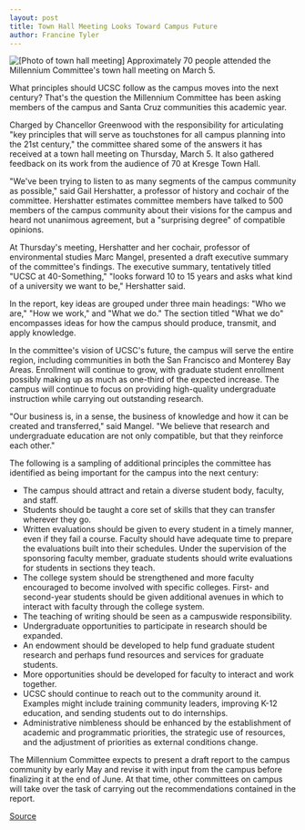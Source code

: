 ```yaml
---
layout: post
title: Town Hall Meeting Looks Toward Campus Future
author: Francine Tyler
---
```


![\[Photo of town hall meeting\]][1] Approximately 70 people attended the Millennium Committee's town hall meeting on March 5.

What principles should UCSC follow as the campus moves into the next century? That's the question the Millennium Committee has been asking members of the campus and Santa Cruz communities this academic year.

Charged by Chancellor Greenwood with the responsibility for articulating "key principles that will serve as touchstones for all campus planning into the 21st century," the committee shared some of the answers it has received at a town hall meeting on Thursday, March 5. It also gathered feedback on its work from the audience of 70 at Kresge Town Hall.

"We've been trying to listen to as many segments of the campus community as possible," said Gail Hershatter, a professor of history and cochair of the committee. Hershatter estimates committee members have talked to 500 members of the campus community about their visions for the campus and heard not unanimous agreement, but a "surprising degree" of compatible opinions.

At Thursday's meeting, Hershatter and her cochair, professor of environmental studies Marc Mangel, presented a draft executive summary of the committee's findings. The executive summary, tentatively titled "UCSC at 40-Something," "looks forward 10 to 15 years and asks what kind of a university we want to be," Hershatter said.

In the report, key ideas are grouped under three main headings: "Who we are," "How we work," and "What we do." The section titled "What we do" encompasses ideas for how the campus should produce, transmit, and apply knowledge.

In the committee's vision of UCSC's future, the campus will serve the entire region, including communities in both the San Francisco and Monterey Bay Areas. Enrollment will continue to grow, with graduate student enrollment possibly making up as much as one-third of the expected increase. The campus will continue to focus on providing high-quality undergraduate instruction while carrying out outstanding research.

"Our business is, in a sense, the business of knowledge and how it can be created and transferred," said Mangel. "We believe that research and undergraduate education are not only compatible, but that they reinforce each other."

The following is a sampling of additional principles the committee has identified as being important for the campus into the next century:
* The campus should attract and retain a diverse student body, faculty, and staff.
* Students should be taught a core set of skills that they can transfer wherever they go.
* Written evaluations should be given to every student in a timely manner, even if they fail a course. Faculty should have adequate time to prepare the evaluations built into their schedules. Under the supervision of the sponsoring faculty member, graduate students should write evaluations for students in sections they teach.
* The college system should be strengthened and more faculty encouraged to become involved with specific colleges. First- and second-year students should be given additional avenues in which to interact with faculty through the college system.
* The teaching of writing should be seen as a campuswide responsibility.
* Undergraduate opportunities to participate in research should be expanded.
* An endowment should be developed to help fund graduate student research and perhaps fund resources and services for graduate students.
* More opportunities should be developed for faculty to interact and work together.
* UCSC should continue to reach out to the community around it. Examples might include training community leaders, improving K-12 education, and sending students out to do internships.
* Administrative nimbleness should be enhanced by the establishment of academic and programmatic priorities, the strategic use of resources, and the adjustment of priorities as external conditions change.

The Millennium Committee expects to present a draft report to the campus community by early May and revise it with input from the campus before finalizing it at the end of June. At that time, other committees on campus will take over the task of carrying out the recommendations contained in the report.

[1]: http://www1.ucsc.edu/oncampus/currents/97-98/art/millennium.98-03-09.gif

[Source](http://www1.ucsc.edu/oncampus/currents/97-98/03-09/millennium.htm "Permalink to Millennium Committee town hall meeting: 03-09-98")

